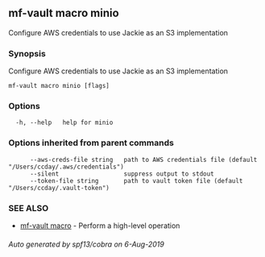 ## mf-vault macro minio

Configure AWS credentials to use Jackie as an S3 implementation

### Synopsis

Configure AWS credentials to use Jackie as an S3 implementation

```
mf-vault macro minio [flags]
```

### Options

```
  -h, --help   help for minio
```

### Options inherited from parent commands

```
      --aws-creds-file string   path to AWS credentials file (default "/Users/ccday/.aws/credentials")
      --silent                  suppress output to stdout
      --token-file string       path to vault token file (default "/Users/ccday/.vault-token")
```

### SEE ALSO

* [mf-vault macro](mf-vault_macro.md)	 - Perform a high-level operation

###### Auto generated by spf13/cobra on 6-Aug-2019
